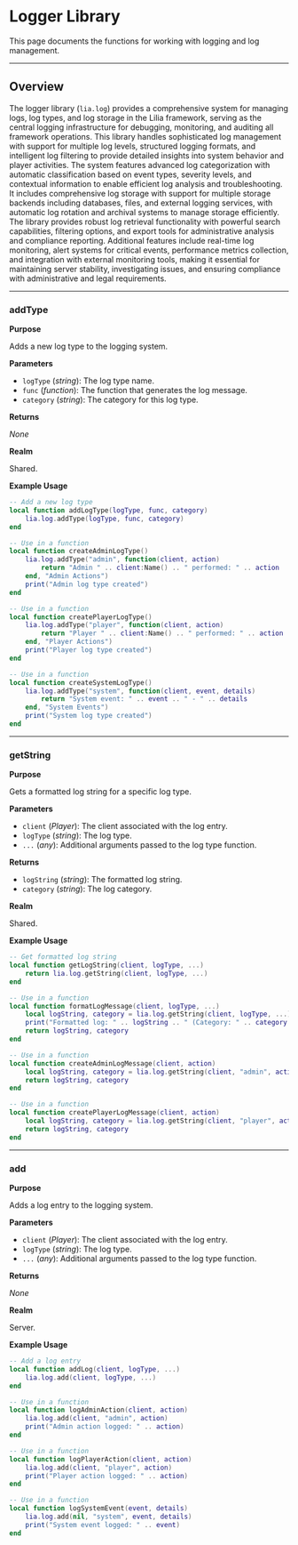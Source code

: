 # Logger Library

This page documents the functions for working with logging and log management.

---

## Overview

The logger library (`lia.log`) provides a comprehensive system for managing logs, log types, and log storage in the Lilia framework, serving as the central logging infrastructure for debugging, monitoring, and auditing all framework operations. This library handles sophisticated log management with support for multiple log levels, structured logging formats, and intelligent log filtering to provide detailed insights into system behavior and player activities. The system features advanced log categorization with automatic classification based on event types, severity levels, and contextual information to enable efficient log analysis and troubleshooting. It includes comprehensive log storage with support for multiple storage backends including databases, files, and external logging services, with automatic log rotation and archival systems to manage storage efficiently. The library provides robust log retrieval functionality with powerful search capabilities, filtering options, and export tools for administrative analysis and compliance reporting. Additional features include real-time log monitoring, alert systems for critical events, performance metrics collection, and integration with external monitoring tools, making it essential for maintaining server stability, investigating issues, and ensuring compliance with administrative and legal requirements.

---

### addType

**Purpose**

Adds a new log type to the logging system.

**Parameters**

* `logType` (*string*): The log type name.
* `func` (*function*): The function that generates the log message.
* `category` (*string*): The category for this log type.

**Returns**

*None*

**Realm**

Shared.

**Example Usage**

```lua
-- Add a new log type
local function addLogType(logType, func, category)
    lia.log.addType(logType, func, category)
end

-- Use in a function
local function createAdminLogType()
    lia.log.addType("admin", function(client, action)
        return "Admin " .. client:Name() .. " performed: " .. action
    end, "Admin Actions")
    print("Admin log type created")
end

-- Use in a function
local function createPlayerLogType()
    lia.log.addType("player", function(client, action)
        return "Player " .. client:Name() .. " performed: " .. action
    end, "Player Actions")
    print("Player log type created")
end

-- Use in a function
local function createSystemLogType()
    lia.log.addType("system", function(client, event, details)
        return "System event: " .. event .. " - " .. details
    end, "System Events")
    print("System log type created")
end
```

---

### getString

**Purpose**

Gets a formatted log string for a specific log type.

**Parameters**

* `client` (*Player*): The client associated with the log entry.
* `logType` (*string*): The log type.
* `...` (*any*): Additional arguments passed to the log type function.

**Returns**

* `logString` (*string*): The formatted log string.
* `category` (*string*): The log category.

**Realm**

Shared.

**Example Usage**

```lua
-- Get formatted log string
local function getLogString(client, logType, ...)
    return lia.log.getString(client, logType, ...)
end

-- Use in a function
local function formatLogMessage(client, logType, ...)
    local logString, category = lia.log.getString(client, logType, ...)
    print("Formatted log: " .. logString .. " (Category: " .. category .. ")")
    return logString, category
end

-- Use in a function
local function createAdminLogMessage(client, action)
    local logString, category = lia.log.getString(client, "admin", action)
    return logString, category
end

-- Use in a function
local function createPlayerLogMessage(client, action)
    local logString, category = lia.log.getString(client, "player", action)
    return logString, category
end
```

---

### add

**Purpose**

Adds a log entry to the logging system.

**Parameters**

* `client` (*Player*): The client associated with the log entry.
* `logType` (*string*): The log type.
* `...` (*any*): Additional arguments passed to the log type function.

**Returns**

*None*

**Realm**

Server.

**Example Usage**

```lua
-- Add a log entry
local function addLog(client, logType, ...)
    lia.log.add(client, logType, ...)
end

-- Use in a function
local function logAdminAction(client, action)
    lia.log.add(client, "admin", action)
    print("Admin action logged: " .. action)
end

-- Use in a function
local function logPlayerAction(client, action)
    lia.log.add(client, "player", action)
    print("Player action logged: " .. action)
end

-- Use in a function
local function logSystemEvent(event, details)
    lia.log.add(nil, "system", event, details)
    print("System event logged: " .. event)
end
```











